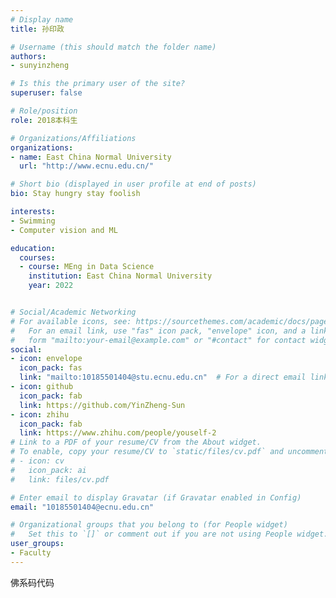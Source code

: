```yaml
---
# Display name
title: 孙印政

# Username (this should match the folder name)
authors:
- sunyinzheng

# Is this the primary user of the site?
superuser: false

# Role/position
role: 2018本科生

# Organizations/Affiliations
organizations:
- name: East China Normal University
  url: "http://www.ecnu.edu.cn/"

# Short bio (displayed in user profile at end of posts)
bio: Stay hungry stay foolish

interests:
- Swimming
- Computer vision and ML

education:
  courses:
  - course: MEng in Data Science
    institution: East China Normal University
    year: 2022


# Social/Academic Networking
# For available icons, see: https://sourcethemes.com/academic/docs/page-builder/#icons
#   For an email link, use "fas" icon pack, "envelope" icon, and a link in the
#   form "mailto:your-email@example.com" or "#contact" for contact widget.
social:
- icon: envelope
  icon_pack: fas
  link: "mailto:10185501404@stu.ecnu.edu.cn"  # For a direct email link, use "mailto:test@example.org".
- icon: github
  icon_pack: fab
  link: https://github.com/YinZheng-Sun
- icon: zhihu
  icon_pack: fab
  link: https://www.zhihu.com/people/youself-2
# Link to a PDF of your resume/CV from the About widget.
# To enable, copy your resume/CV to `static/files/cv.pdf` and uncomment the lines below.
# - icon: cv
#   icon_pack: ai
#   link: files/cv.pdf

# Enter email to display Gravatar (if Gravatar enabled in Config)
email: "10185501404@ecnu.edu.cn"

# Organizational groups that you belong to (for People widget)
#   Set this to `[]` or comment out if you are not using People widget.
user_groups:
- Faculty
---
```


佛系码代码
